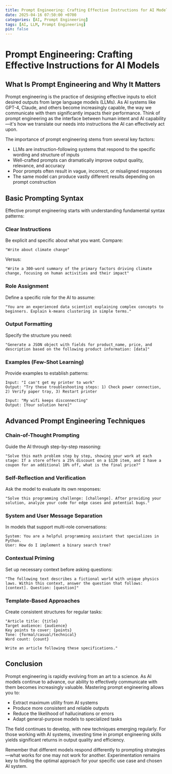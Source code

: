 ```yaml
---
title: Prompt Engineering: Crafting Effective Instructions for AI Models
date: 2025-04-16 07:50:00 +0700
categories: [AI, Prompt Engineering]
tags: [AI, LLM, Prompt Engineering]
pin: false
---
```


# Prompt Engineering: Crafting Effective Instructions for AI Models

## What Is Prompt Engineering and Why It Matters

Prompt engineering is the practice of designing effective inputs to elicit desired outputs from large language models (LLMs). As AI systems like GPT-4, Claude, and others become increasingly capable, the way we communicate with them significantly impacts their performance. Think of prompt engineering as the interface between human intent and AI capability—it's how we translate our needs into instructions the AI can effectively act upon.

The importance of prompt engineering stems from several key factors:

- LLMs are instruction-following systems that respond to the specific wording and structure of inputs
- Well-crafted prompts can dramatically improve output quality, relevance, and accuracy
- Poor prompts often result in vague, incorrect, or misaligned responses
- The same model can produce vastly different results depending on prompt construction

## Basic Prompting Syntax

Effective prompt engineering starts with understanding fundamental syntax patterns:

### Clear Instructions

Be explicit and specific about what you want. Compare:

```
"Write about climate change"
```

Versus:

```
"Write a 300-word summary of the primary factors driving climate change, focusing on human activities and their impact"
```

### Role Assignment

Define a specific role for the AI to assume:

```
"You are an experienced data scientist explaining complex concepts to beginners. Explain k-means clustering in simple terms."
```

### Output Formatting

Specify the structure you need:

```
"Generate a JSON object with fields for product_name, price, and description based on the following product information: [data]"
```

### Examples (Few-Shot Learning)

Provide examples to establish patterns:

```
Input: "I can't get my printer to work"
Output: "Try these troubleshooting steps: 1) Check power connection, 2) Verify paper tray, 3) Restart printer

Input: "My wifi keeps disconnecting"
Output: [Your solution here]"
```

## Advanced Prompt Engineering Techniques

### Chain-of-Thought Prompting

Guide the AI through step-by-step reasoning:

```
"Solve this math problem step by step, showing your work at each stage: If a store offers a 25% discount on a $120 item, and I have a coupon for an additional 10% off, what is the final price?"
```

### Self-Reflection and Verification

Ask the model to evaluate its own responses:

```
"Solve this programming challenge: [challenge]. After providing your solution, analyze your code for edge cases and potential bugs."
```

### System and User Message Separation

In models that support multi-role conversations:

```
System: You are a helpful programming assistant that specializes in Python.
User: How do I implement a binary search tree?
```

### Contextual Priming

Set up necessary context before asking questions:

```
"The following text describes a fictional world with unique physics laws. Within this context, answer the question that follows: [context]. Question: [question]"
```

### Template-Based Approaches

Create consistent structures for regular tasks:

```
"Article title: {title}
Target audience: {audience}
Key points to cover: {points}
Tone: {formal/casual/technical}
Word count: {count}

Write an article following these specifications."
```

## Conclusion

Prompt engineering is rapidly evolving from an art to a science. As AI models continue to advance, our ability to effectively communicate with them becomes increasingly valuable. Mastering prompt engineering allows you to:

- Extract maximum utility from AI systems
- Produce more consistent and reliable outputs
- Reduce the likelihood of hallucinations or errors
- Adapt general-purpose models to specialized tasks

The field continues to develop, with new techniques emerging regularly. For those working with AI systems, investing time in prompt engineering skills yields significant returns in output quality and efficiency.

Remember that different models respond differently to prompting strategies—what works for one may not work for another. Experimentation remains key to finding the optimal approach for your specific use case and chosen AI system.
